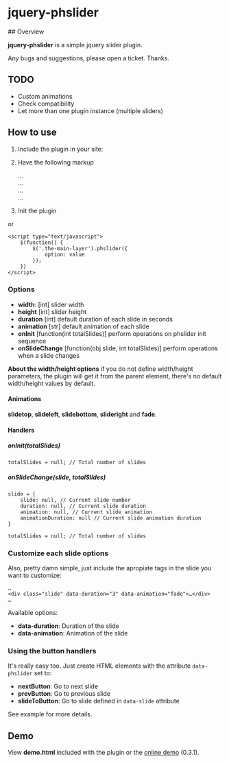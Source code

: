 # jquery-phslider

## Overview

**jquery-phslider** is a simple jquery slider plugin. 

Any bugs and suggestions, please open a ticket. Thanks.

## TODO
- Custom animations
- Check compatibility
- Let more than one plugin instance (multiple sliders)

## How to use

1) Include the plugin in your site:

	<script async type="text/javascript" src="jquery-phslider.js"></script>
	
2) Have the following markup

	<div class="the-main-layer">
		<div class="slide">…</div>
		<div class="slide">…</div>
		<div class="slide">…</div>
		<div class="slide">…</div>
	</div>
	
3) Init the plugin

	<script type="text/javascript">
		$(function() {
			$('.the-main-layer').phslider();
		})
	</script>
	
or
	
	<script type="text/javascript">
		$(function() {
			$('.the-main-layer').phslider({ 
				option: value
			});
		})
	</script>

### Options

- **width**: [int] slider width
- **height** [int] slider height
- **duration** [int] default duration of each slide in seconds
- **animation** [str] default animation of each slide
- **onInit** [function(int totalSlides)] perform operations on phslider init sequence
- **onSlideChange** [function(obj slide, int totalSlides)] perform operations when a slide changes

**About the width/height options** if you do not define width/height parameters, the plugin will get it from the parent element, there's no default width/height values by default.

#### Animations

**slidetop**, **slideleft**, **slidebottom**, **slideright** and **fade**.


#### Handlers
##### onInit(totalSlides)
	totalSlides = null; // Total number of slides
##### onSlideChange(slide, totalSlides)
	slide = {
		slide: null, // Current slide number
		duration: null, // Current slide duration
		animation: null, // Current slide animation
		animationDuration: null // Current slide animation duration
	}

	totalSlides = null; // Total number of slides

###  Customize each slide options

Also, pretty damn simple, just include the apropiate tags in the slide you want to customize:

	…
	<div class="slide" data-duration="3" data-animation="fade">…</div>
	… 
	
Available options:

- **data-duration**: Duration of the slide
- **data-animation**: Animation of the slide 

### Using the button handlers
It's really easy too. Just create HTML elements with the attribute `data-phslider` set to:

- **nextButton**: Go to next slide 
- **prevButton**: Go to previous slide
- **slideToButton**: Go to slide defined in `data-slide` attribute

See example for more details.

## Demo

View **demo.html** included with the plugin or the [online demo](http://pyronhell.github.com/jquery-phslider/) (0.3.1).